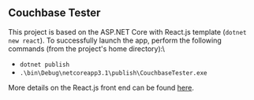## Couchbase Tester
This project is based on the ASP.NET Core with React.js template (`dotnet new react`). To successfully launch the app, perform the following commands (from the project's home directory):\
* `dotnet publish`
* `.\bin\Debug\netcoreapp3.1\publish\CouchbaseTester.exe`

More details on the React.js front end can be found [here](ClientApp/README.md).